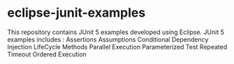 # eclipse-junit-examples
This repository contains JUnit 5 examples developed using Eclipse.
JUnit 5 examples includes :
  Assertions
  Assumptions
  Conditional
  Dependency Injection
  LifeCycle Methods
  Parallel Execution
  Parameterized Test
  Repeated
  Timeout
  Ordered Execution
